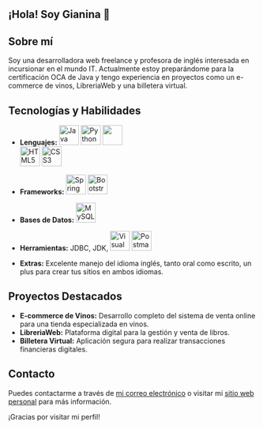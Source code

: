 ## ¡Hola! Soy Gianina 👋

## Sobre mí
Soy una desarrolladora web freelance y profesora de inglés interesada en incursionar en el mundo IT. Actualmente estoy preparándome para la certificación OCA de Java y tengo experiencia en proyectos como un e-commerce de vinos, LibreriaWeb y una billetera virtual.

## Tecnologías y Habilidades
- **Lenguajes:** 
  <img src="https://cdn.jsdelivr.net/gh/devicons/devicon/icons/java/java-original.svg" alt="Java" width="40" height="40"/> 
  <img src="https://cdn.jsdelivr.net/gh/devicons/devicon/icons/python/python-original.svg" alt="Python" width="40" height="40"/>
   <img src="https://cdn.jsdelivr.net/gh/devicons/devicon@latest/icons/cplusplus/cplusplus-original.svg" width="40" height="40" />     
  <img src="https://cdn.jsdelivr.net/gh/devicons/devicon/icons/html5/html5-original.svg" alt="HTML5" width="40" height="40"/> 
  <img src="https://cdn.jsdelivr.net/gh/devicons/devicon/icons/css3/css3-original.svg" alt="CSS3" width="40" height="40"/>

- **Frameworks:** 
  <img src="https://cdn.jsdelivr.net/gh/devicons/devicon/icons/spring/spring-original.svg" alt="Spring Boot" width="40" height="40"/>
  <img src="https://cdn.jsdelivr.net/gh/devicons/devicon/icons/bootstrap/bootstrap-original.svg" alt="Bootstrap" width="40" height="40"/>

- **Bases de Datos:** 
  <img src="https://cdn.jsdelivr.net/gh/devicons/devicon/icons/mysql/mysql-original.svg" alt="MySQL" width="40" height="40"/>

- **Herramientas:** 
  JDBC, JDK, 
  <img src="https://cdn.jsdelivr.net/gh/devicons/devicon/icons/vscode/vscode-original.svg" alt="Visual Studio Code" width="40" height="40"/>
  <img src="https://cdn.jsdelivr.net/gh/devicons/devicon/icons/postman/postman-original.svg" alt="Postman" width="40" height="40"/>

- **Extras:** Excelente manejo del idioma inglés, tanto oral como escrito, un plus para crear tus sitios en ambos idiomas.

## Proyectos Destacados
- **E-commerce de Vinos:** Desarrollo completo del sistema de venta online para una tienda especializada en vinos.
- **LibreriaWeb:** Plataforma digital para la gestión y venta de libros.
- **Billetera Virtual:** Aplicación segura para realizar transacciones financieras digitales.

## Contacto
Puedes contactarme a través de [mi correo electrónico](mailto:gianina.azcurra8@gmail.com) o visitar mi [sitio web personal](https://gianinazcurra.github.io/Mi-Portfolio/) para más información.

¡Gracias por visitar mi perfil!
